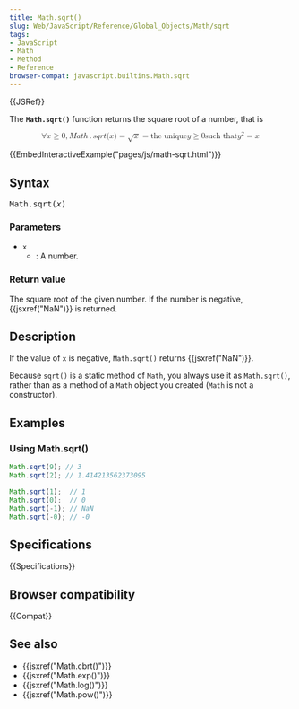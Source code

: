 ```yaml
---
title: Math.sqrt()
slug: Web/JavaScript/Reference/Global_Objects/Math/sqrt
tags:
- JavaScript
- Math
- Method
- Reference
browser-compat: javascript.builtins.Math.sqrt
---
```

{{JSRef}}

The **`Math.sqrt()`** function returns the square root of a number, that is

<math display="block"><semantics><mrow><mo>∀</mo> <mi>x</mi> <mo>≥</mo>
<mn>0</mn> <mo>,</mo> <mstyle mathvariant="monospace"><mrow><mi>M</mi>
<mi>a</mi> <mi>t</mi> <mi>h</mi> <mo>.</mo> <mi>s</mi> <mi>q</mi> <mi>r</mi>
<mi>t</mi> <mo stretchy="false">(</mo> <mi>x</mi> <mo stretchy="false">)</mo>
</mrow></mstyle><mo>=</mo> <msqrt><mi>x</mi> </msqrt><mo>=</mo> <mtext>the
unique</mtext> <mspace width="thickmathspace"></mspace><mi>y</mi> <mo>≥</mo>
<mn>0</mn> <mspace width="thickmathspace"></mspace><mtext>such that</mtext>
<mspace width="thickmathspace"></mspace><msup><mi>y</mi> <mn>2</mn>
</msup><mo>=</mo> <mi>x</mi> </mrow><annotation encoding="TeX">\forall x \geq 0,
\mathtt{Math.sqrt(x)} = \sqrt{x} = \text{the unique} \; y \geq 0 \; \text{such
that} \; y^2 = x</annotation></semantics></math>

{{EmbedInteractiveExample("pages/js/math-sqrt.html")}}

## Syntax

<pre class="brush: js">Math.sqrt(<var>x</var>)</pre>

### Parameters

- `x`
  - : A number.

### Return value

The square root of the given number. If the number is negative,
{{jsxref("NaN")}} is returned.

## Description

If the value of `x` is negative, `Math.sqrt()` returns {{jsxref("NaN")}}.

Because `sqrt()` is a static method of `Math`, you always use it as
`Math.sqrt()`, rather than as a method of a `Math` object you created (`Math` is
not a constructor).

## Examples

### Using Math.sqrt()

```js
Math.sqrt(9); // 3
Math.sqrt(2); // 1.414213562373095

Math.sqrt(1);  // 1
Math.sqrt(0);  // 0
Math.sqrt(-1); // NaN
Math.sqrt(-0); // -0
```

## Specifications

{{Specifications}}

## Browser compatibility

{{Compat}}

## See also

- {{jsxref("Math.cbrt()")}}
- {{jsxref("Math.exp()")}}
- {{jsxref("Math.log()")}}
- {{jsxref("Math.pow()")}}
